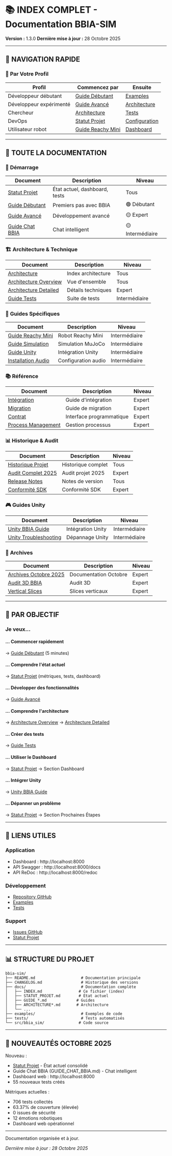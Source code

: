 # 📚 INDEX COMPLET - Documentation BBIA-SIM

**Version :** 1.3.0
**Dernière mise à jour :** 28 Octobre 2025

---

## 🚀 **NAVIGATION RAPIDE**

### 🎯 **Par Votre Profil**

| Profil | Commencez par | Ensuite |
|--------|--------------|---------|
| Développeur débutant | [Guide Débutant](GUIDE_DEBUTANT.md) | [Examples](../examples/) |
| Développeur expérimenté | [Guide Avancé](GUIDE_AVANCE.md) | [Architecture](ARCHITECTURE.md) |
| Chercheur | [Architecture](ARCHITECTURE.md) | [Tests](TESTING_GUIDE.md) |
| DevOps | [Statut Projet](STATUT_PROJET.md) | [Configuration](COMMUNITY_CONFIG.md) |
| Utilisateur robot | [Guide Reachy Mini](guides/REACHY_MINI_WIRELESS_COMPLETE_GUIDE.md) | [Dashboard](STATUT_PROJET.md) |

---

## 📖 **TOUTE LA DOCUMENTATION**

### 🎯 **Démarrage**

| Document | Description | Niveau |
|---------|-------------|--------|
| [Statut Projet](STATUT_PROJET.md) | État actuel, dashboard, tests | Tous |
| [Guide Débutant](GUIDE_DEBUTANT.md) | Premiers pas avec BBIA | 🟢 Débutant |
| [Guide Avancé](GUIDE_AVANCE.md) | Développement avancé | 🟡 Expert |
| [Guide Chat BBIA](GUIDE_CHAT_BBIA.md) | Chat intelligent | 🟡 Intermédiaire |

### 🏗️ **Architecture & Technique**

| Document | Description | Niveau |
|---------|-------------|--------|
| [Architecture](ARCHITECTURE.md) | Index architecture | Tous |
| [Architecture Overview](ARCHITECTURE_OVERVIEW.md) | Vue d'ensemble | Tous |
| [Architecture Detailed](ARCHITECTURE_DETAILED.md) | Détails techniques | Expert |
| [Guide Tests](TESTING_GUIDE.md) | Suite de tests | Intermédiaire |

### 🔧 **Guides Spécifiques**

| Document | Description | Niveau |
|---------|-------------|--------|
| [Guide Reachy Mini](guides/REACHY_MINI_WIRELESS_COMPLETE_GUIDE.md) | Robot Reachy Mini | Intermédiaire |
| [Guide Simulation](simulations/MUJOCO_SIMULATION_GUIDE.md) | Simulation MuJoCo | Intermédiaire |
| [Guide Unity](unity/UNITY_BBIA_GUIDE.md) | Intégration Unity | Intermédiaire |
| [Installation Audio](installation/AUDIO_SETUP.md) | Configuration audio | Intermédiaire |

### 📚 **Référence**

| Document | Description | Niveau |
|---------|-------------|--------|
| [Intégration](INTEGRATION_GUIDE.md) | Guide d'intégration | Expert |
| [Migration](MIGRATION_GUIDE.md) | Guide de migration | Expert |
| [Contrat](CONTRACT.md) | Interface programmatique | Expert |
| [Process Management](PROCESS_MANAGEMENT.md) | Gestion processus | Expert |

### 📊 **Historique & Audit**

| Document | Description | Niveau |
|---------|-------------|--------|
| [Historique Projet](PROJECT_HISTORY.md) | Historique complet | Tous |
| [Audit Complet 2025](AUDIT_COMPLET_PROJET_2025.md) | Audit projet 2025 | Expert |
| [Release Notes](RELEASE_NOTES.md) | Notes de version | Tous |
| [Conformité SDK](CONFORMITE_SDK_RESUME.md) | Conformité SDK | Expert |

### 🎮 **Guides Unity**

| Document | Description | Niveau |
|---------|-------------|--------|
| [Unity BBIA Guide](unity/UNITY_BBIA_GUIDE.md) | Intégration Unity | Intermédiaire |
| [Unity Troubleshooting](unity/UNITY_TROUBLESHOOTING.md) | Dépannage Unity | Intermédiaire |

### 📁 **Archives**

| Document | Description | Niveau |
|---------|-------------|--------|
| [Archives Octobre 2025](archives/2025-10/) | Documentation Octobre | Expert |
| [Audit 3D BBIA](audit/AUDIT_3D_BBIA_COMPLET.md) | Audit 3D | Expert |
| [Vertical Slices](audit/VERTICAL_SLICES_ACCOMPLIS.md) | Slices verticaux | Expert |

---

## 🎯 **PAR OBJECTIF**

### **Je veux...**

#### **... Commencer rapidement**
→ [Guide Débutant](GUIDE_DEBUTANT.md) (5 minutes)

#### **... Comprendre l'état actuel**
→ [Statut Projet](STATUT_PROJET.md) (métriques, tests, dashboard)

#### **... Développer des fonctionnalités**
→ [Guide Avancé](GUIDE_AVANCE.md)

#### **... Comprendre l'architecture**
→ [Architecture Overview](ARCHITECTURE_OVERVIEW.md) → [Architecture Detailed](ARCHITECTURE_DETAILED.md)

#### **... Créer des tests**
→ [Guide Tests](TESTING_GUIDE.md)

#### **... Utiliser le Dashboard**
→ [Statut Projet](STATUT_PROJET.md) → Section Dashboard

#### **... Intégrer Unity**
→ [Unity BBIA Guide](unity/UNITY_BBIA_GUIDE.md)

#### **... Dépanner un problème**
→ [Statut Projet](STATUT_PROJET.md) → Section Prochaines Étapes

---

## 🔗 **LIENS UTILES**

### **Application**
- Dashboard : http://localhost:8000
- API Swagger : http://localhost:8000/docs
- API ReDoc : http://localhost:8000/redoc

### **Développement**
- [Repository GitHub](https://github.com/arkalia-luna-system/bbia-sim)
- [Examples](../examples/)
- [Tests](../tests/)

### **Support**
- [Issues GitHub](https://github.com/arkalia-luna-system/bbia-sim/issues)
- [Statut Projet](STATUT_PROJET.md)

---

## 📊 **STRUCTURE DU PROJET**

```
bbia-sim/
├── README.md                    # Documentation principale
├── CHANGELOG.md                 # Historique des versions
├── docs/                        # Documentation complète
│   ├── INDEX.md                # Ce fichier (index)
│   ├── STATUT_PROJET.md        # État actuel
│   ├── GUIDE_*.md             # Guides
│   ├── ARCHITECTURE*.md       # Architecture
│   └── ...
├── examples/                    # Exemples de code
├── tests/                       # Tests automatisés
└── src/bbia_sim/               # Code source
```

---

## 🎯 **NOUVEAUTÉS OCTOBRE 2025**

Nouveau :
- [Statut Projet](STATUT_PROJET.md) - État actuel consolidé
- Guide Chat BBIA (GUIDE_CHAT_BBIA.md) - Chat intelligent
- Dashboard web : http://localhost:8000
- 55 nouveaux tests créés

Métriques actuelles :
- 706 tests collectés
- 63.37% de couverture (élevée)
- 0 issues de sécurité
- 12 émotions robotiques
- Dashboard web opérationnel

---

Documentation organisée et à jour.

*Dernière mise à jour : 28 Octobre 2025*

